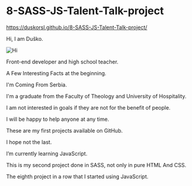 # 8-SASS-JS-Talent-Talk-project
 https://duskorsl.github.io/8-SASS-JS-Talent-Talk-project/

Hi, I am Duško.

![Hi](https://github.com/Duskorsl/8-SASS-JS-Talent-Talk-project/assets/105879280/0c988ab4-284f-41cd-9309-763304eeb7d5)


Front-end developer and high school teacher.

A Few Interesting Facts at the beginning.

I'm Coming From Serbia.

I'm a graduate from the Faculty of Theology and University of Hospitality.

I am not interested in goals if they are not for the benefit of people.

I will be happy to help anyone at any time.

These are my first projects available on GitHub.

I hope not the last.

I’m currently learning JavaScript.

This is my second project done in SASS, not only in pure HTML And CSS.

The eighth project in a row that I started using JavaScript.
